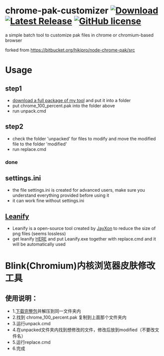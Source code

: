 # chrome-pak-customizer    [![Download](https://img.shields.io/github/downloads/myfreeer/chrome-pak-customizer/total.svg)](https://github.com/myfreeer/chrome-pak-customizer/releases)    [![Latest Release](https://img.shields.io/github/release/myfreeer/chrome-pak-customizer.svg)](https://github.com/myfreeer/chrome-pak-customizer/releases/latest)    [![GitHub license](https://img.shields.io/github/license/myfreeer/chrome-pak-customizer.svg)](LICENSE)     
a simple batch tool to customize pak files in chrome or chromium-based browser  

forked from https://bitbucket.org/hikipro/node-chrome-pak/src

# Usage
## step1
* [download a full package of my tool](https://github.com/myfreeer/chrome-pak-customizer/releases/latest) and put it into a folder
* put chrome_100_percent.pak into the folder above
* run unpack.cmd

## step2
* check the folder 'unpacked' for files to modify and move the modified file to the folder 'modified'
* run replace.cmd

### done

## settings.ini
* the file settings.ini is created for advanced users, make sure you understand everything provided before using it
* it can work fine without settings.ini
## [Leanify](https://github.com/JayXon/Leanify)
* Leanify is a open-source tool created by [JayXon](https://github.com/JayXon) to reduce the size of png files (seems lossless)
* get leanify [HERE](https://github.com/JayXon/Leanify/releases) and put Leanify.exe together with replace.cmd and it will be automatically used
# Blink(Chromium)内核浏览器皮肤修改工具
## 使用说明：
* 1.[下载完整包](https://github.com/myfreeer/chrome-pak-customizer/releases/latest)并解压到同一文件夹内
* 2.找到 chrome_100_percent.pak 复制到上面那个文件夹内
* 3.运行unpack.cmd
* 4.在unpacked文件夹内找到想修改的文件，修改后放到modified（不要改文件名）
* 5.运行replace.cmd
* 6.完成
